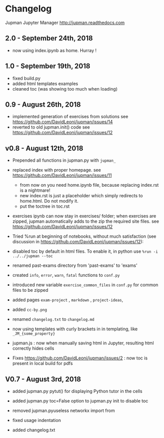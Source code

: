 
# Changelog

Jupman Jupyter Manager  http://jupman.readthedocs.com


## 2.0 - September 24th, 2018

- now using index.ipynb as home. Hurray !

## 1.0 - September 19th, 2018

- fixed build.py
- added html templates examples
- cleaned toc (was showing too much when loading)


## 0.9 - August 26th, 2018

- implemented generation of exercises from solutions
  see https://github.com/DavidLeoni/jupman/issues/14
- reverted to old jupman.init() code
  see https://github.com/DavidLeoni/jupman/issues/12

## v0.8 - August 12th, 2018

- Prepended all functions in jupman.py with `jupman_`

- replaced index with proper homepage. 
  see https://github.com/DavidLeoni/jupman/issues/11
  
  - from now on you need home.ipynb file, because replacing index.rst is a nightmare! 
  - new index.rst is just a placeholder which simply redirects to home.html. Do not modify it.
  - put the toctree in toc.rst
  
- exercises ipynb can now stay in exercises/ folder; when exercises are zipped,
  jupman automatically adds to the zip the required site files. 
  see https://github.com/DavidLeoni/jupman/issues/12
  
- Tried %run at beginning of notebooks, without much satisfaction
  (see discussion in https://github.com/DavidLeoni/jupman/issues/12): 
  
- disabled toc by default in html files. To enable it, in python use `%run -i ../../jupman --toc`
- renamed past-exams directory from 'past-exams' to 'exams'
- created `info`, `error`, `warn`, `fatal` functions to `conf.py`
- introduced new variable `exercise_common_files` in `conf.py` for common files to be zipped
- added pages `exam-project` , `markdown` , `project-ideas`, 
- added `cc-by.png`
- renamed `changelog.txt` to `changelog.md`
- now using templates with curly brackets in in templating, like `_JM_{some_property}`
- jupman.js : now when manually saving html in Jupyter, resulting html correctly hides cells
- Fixes https://github.com/DavidLeoni/jupman/issues/2 : 
  now toc is present in local build for pdfs 

## V0.7 - August 3rd, 2018

- added jupman.py pytut() for displaying Python tutor in the cells
- added  jupman.py toc=False option to jupman.py init to disable toc
- removed  jupman.pyuseless networkx import from 

- fixed usage indentation
- added changelog.txt

